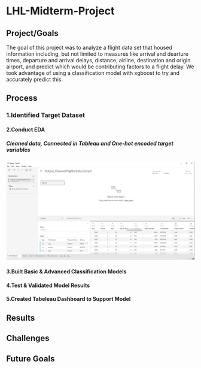# LHL-Midterm-Project


## Project/Goals
The goal of this project was to analyze a flight data set that housed information including, but not limited to measures like arrival and dearture times, departure and arrival delays, distance, airline, destination and origin airport, and predict which would be contributing factors to a flight delay. We took advantage of using a classification model with xgboost to try and accurately predict this. 


## Process

### 1.Identified Target Dataset


#### 2.Conduct EDA
##### Cleaned data, Connected in Tableau and One-hot encoded target variables
<img src="images/Connecting Data.png" alt="Tableau Desktop">

#### 3.Built Basic & Advanced Classification Models


#### 4.Test & Validated Model Results


#### 5.Created Tabeleau Dashboard to Support Model


## Results

## Challenges 



## Future Goals
